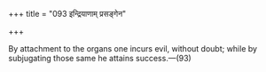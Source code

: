 +++
title = "093 इन्द्रियाणाम् प्रसङ्गेन"

+++

By attachment to the organs one incurs evil, without doubt; while by subjugating those same he attains success.—(93)